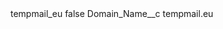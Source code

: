 <?xml version="1.0" encoding="UTF-8"?>
<CustomMetadata xmlns="http://soap.sforce.com/2006/04/metadata" xmlns:xsi="http://www.w3.org/2001/XMLSchema-instance" xmlns:xsd="http://www.w3.org/2001/XMLSchema">
    <label>tempmail_eu</label>
    <protected>false</protected>
    <values>
        <field>Domain_Name__c</field>
        <value xsi:type="xsd:string">tempmail.eu</value>
    </values>
</CustomMetadata>
